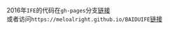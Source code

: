 2016年`IFE`的代码在`gh-pages`分支[链接](https://github.com/meloalright/BAIDUIFE/tree/gh-pages/2016)  
或者访问`https://meloalright.github.io/BAIDUIFE`[链接](https://meloalright.github.io/BAIDUIFE)  